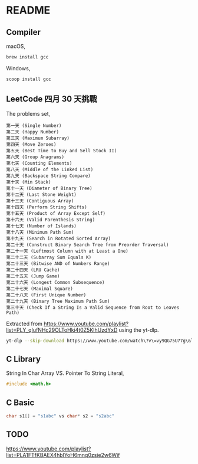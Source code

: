 # README

## Compiler

macOS,

```bash
brew install gcc
```

Windows,

```bat
scoop install gcc
```

## LeetCode 四月 30 天挑戰

The problems set,

```text
第一天 (Single Number)
第二天 (Happy Number)
第三天 (Maximum Subarray)
第四天 (Move Zeroes)
第五天 (Best Time to Buy and Sell Stock II)
第六天 (Group Anagrams)
第七天 (Counting Elements)
第八天 (Middle of the Linked List)
第九天 (Backspace String Compare)
第十天 (Min Stack)
第十一天 (Diameter of Binary Tree)
第十二天 (Last Stone Weight)
第十三天 (Contiguous Array)
第十四天 (Perform String Shifts)
第十五天 (Product of Array Except Self)
第十六天 (Valid Parenthesis String)
第十七天 (Number of Islands)
第十八天 (Minimum Path Sum)
第十九天 (Search in Rotated Sorted Array)
第二十天 (Construct Binary Search Tree from Preorder Traversal)
第二十一天 (Leftmost Column with at Least a One)
第二十二天 (Subarray Sum Equals K)
第二十三天 (Bitwise AND of Numbers Range)
第二十四天 (LRU Cache)
第二十五天 (Jump Game)
第二十六天 (Longest Common Subsequence)
第二十七天 (Maximal Square)
第二十八天 (First Unique Number)
第二十九天 (Binary Tree Maximum Path Sum)
第三十天 (Check If a String Is a Valid Sequence from Root to Leaves Path)
```

Extracted from <https://www.youtube.com/playlist?list=PLY_qIufNHc29OLToHki4t0Z5KIhUzdYxD> using the yt-dlp.

```bash
yt-dlp --skip-download https://www.youtube.com/watch\?v\=vy9QG75U77g\&list\=PLY_qIufNHc29OLToHki4t0Z5KIhUzdYxD --dump-single-json > output.json
```

## C Library

String In Char Array VS. Pointer To String Literal,

```c
#include <math.h>
```

## C Basic

```c
char s1[] = "s1abc" vs char* s2 = "s2abc"
```

## TODO

<https://www.youtube.com/playlist?list=PLA1FTfKBAEX4hblYoH6mnq0zsie2w6Wif>
